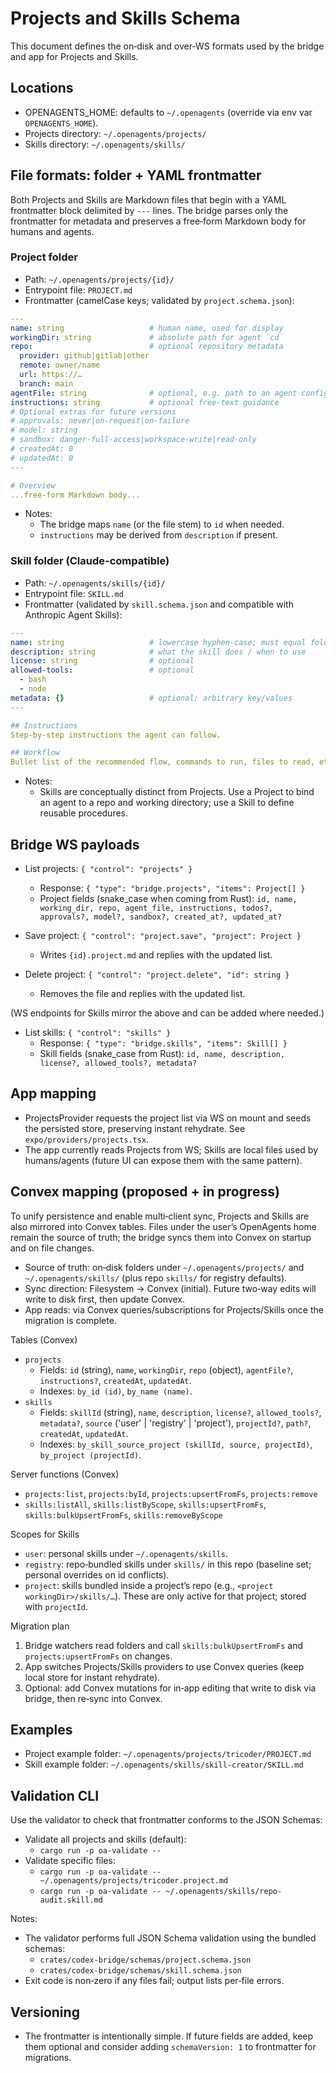 # Projects and Skills Schema

This document defines the on‑disk and over‑WS formats used by the bridge and app for Projects and Skills.

## Locations

- OPENAGENTS_HOME: defaults to `~/.openagents` (override via env var `OPENAGENTS_HOME`).
- Projects directory: `~/.openagents/projects/`
- Skills directory: `~/.openagents/skills/`

## File formats: folder + YAML frontmatter

Both Projects and Skills are Markdown files that begin with a YAML frontmatter block delimited by `---` lines. The bridge parses only the frontmatter for metadata and preserves a free‑form Markdown body for humans and agents.

### Project folder

- Path: `~/.openagents/projects/{id}/`
- Entrypoint file: `PROJECT.md`
- Frontmatter (camelCase keys; validated by `project.schema.json`):

```yaml
---
name: string                   # human name, used for display
workingDir: string             # absolute path for agent `cd`
repo:                          # optional repository metadata
  provider: github|gitlab|other
  remote: owner/name
  url: https://…
  branch: main
agentFile: string              # optional, e.g. path to an agent config file
instructions: string           # optional free‑text guidance
# Optional extras for future versions
# approvals: never|on-request|on-failure
# model: string
# sandbox: danger-full-access|workspace-write|read-only
# createdAt: 0
# updatedAt: 0
---

# Overview
...free‑form Markdown body...
```

- Notes:
  - The bridge maps `name` (or the file stem) to `id` when needed.
  - `instructions` may be derived from `description` if present.

### Skill folder (Claude-compatible)

- Path: `~/.openagents/skills/{id}/`
- Entrypoint file: `SKILL.md`
- Frontmatter (validated by `skill.schema.json` and compatible with Anthropic Agent Skills):

```yaml
---
name: string                   # lowercase hyphen-case; must equal folder name
description: string            # what the skill does / when to use
license: string                # optional
allowed-tools:                 # optional
  - bash
  - node
metadata: {}                   # optional; arbitrary key/values
---

## Instructions
Step‑by‑step instructions the agent can follow.

## Workflow
Bullet list of the recommended flow, commands to run, files to read, etc.
```

- Notes:
  - Skills are conceptually distinct from Projects. Use a Project to bind an agent to a repo and working directory; use a Skill to define reusable procedures.

## Bridge WS payloads

- List projects: `{ "control": "projects" }`
  - Response: `{ "type": "bridge.projects", "items": Project[] }`
  - Project fields (snake_case when coming from Rust): `id, name, working_dir, repo, agent_file, instructions, todos?, approvals?, model?, sandbox?, created_at?, updated_at?`

- Save project: `{ "control": "project.save", "project": Project }`
  - Writes `{id}.project.md` and replies with the updated list.

- Delete project: `{ "control": "project.delete", "id": string }`
  - Removes the file and replies with the updated list.

(WS endpoints for Skills mirror the above and can be added where needed.)

- List skills: `{ "control": "skills" }`
  - Response: `{ "type": "bridge.skills", "items": Skill[] }`
  - Skill fields (snake_case from Rust): `id, name, description, license?, allowed_tools?, metadata?`

## App mapping

- ProjectsProvider requests the project list via WS on mount and seeds the persisted store, preserving instant rehydrate. See `expo/providers/projects.tsx`.
- The app currently reads Projects from WS; Skills are local files used by humans/agents (future UI can expose them with the same pattern).

## Convex mapping (proposed + in progress)

To unify persistence and enable multi‑client sync, Projects and Skills are also mirrored into Convex tables. Files under the user’s OpenAgents home remain the source of truth; the bridge syncs them into Convex on startup and on file changes.

- Source of truth: on‑disk folders under `~/.openagents/projects/` and `~/.openagents/skills/` (plus repo `skills/` for registry defaults).
- Sync direction: Filesystem → Convex (initial). Future two‑way edits will write to disk first, then update Convex.
- App reads: via Convex queries/subscriptions for Projects/Skills once the migration is complete.

Tables (Convex)
- `projects`
  - Fields: `id` (string), `name`, `workingDir`, `repo` (object), `agentFile?`, `instructions?`, `createdAt`, `updatedAt`.
  - Indexes: `by_id (id)`, `by_name (name)`.
- `skills`
  - Fields: `skillId` (string), `name`, `description`, `license?`, `allowed_tools?`, `metadata?`, `source` ('user' | 'registry' | 'project'), `projectId?`, `path?`, `createdAt`, `updatedAt`.
  - Indexes: `by_skill_source_project (skillId, source, projectId)`, `by_project (projectId)`.

Server functions (Convex)
- `projects:list`, `projects:byId`, `projects:upsertFromFs`, `projects:remove`
- `skills:listAll`, `skills:listByScope`, `skills:upsertFromFs`, `skills:bulkUpsertFromFs`, `skills:removeByScope`

Scopes for Skills
- `user`: personal skills under `~/.openagents/skills`.
- `registry`: repo‑bundled skills under `skills/` in this repo (baseline set; personal overrides on id conflicts).
- `project`: skills bundled inside a project’s repo (e.g., `<project workingDir>/skills/…`). These are only active for that project; stored with `projectId`.

Migration plan
1) Bridge watchers read folders and call `skills:bulkUpsertFromFs` and `projects:upsertFromFs` on changes.
2) App switches Projects/Skills providers to use Convex queries (keep local store for instant rehydrate).
3) Optional: add Convex mutations for in‑app editing that write to disk via bridge, then re‑sync into Convex.

## Examples

- Project example folder: `~/.openagents/projects/tricoder/PROJECT.md`
- Skill example folder: `~/.openagents/skills/skill-creator/SKILL.md`

## Validation CLI

Use the validator to check that frontmatter conforms to the JSON Schemas:

- Validate all projects and skills (default):
  - `cargo run -p oa-validate --`
- Validate specific files:
  - `cargo run -p oa-validate -- ~/.openagents/projects/tricoder.project.md`
  - `cargo run -p oa-validate -- ~/.openagents/skills/repo-audit.skill.md`

Notes:
- The validator performs full JSON Schema validation using the bundled schemas:
  - `crates/codex-bridge/schemas/project.schema.json`
  - `crates/codex-bridge/schemas/skill.schema.json`
- Exit code is non‑zero if any files fail; output lists per‑file errors.

## Versioning

- The frontmatter is intentionally simple. If future fields are added, keep them optional and consider adding `schemaVersion: 1` to frontmatter for migrations.
